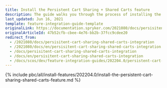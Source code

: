 ```yaml
---
title: Install the Persistent Cart Sharing + Shared Carts feature
description: The guide walks you through the process of installing the Shared Carts and Persistent Cart Sharing features in the project.
last_updated: Jun 16, 2021
template: feature-integration-guide-template
originalLink: https://documentation.spryker.com/2021080/docs/persisitent-cart-sharing-shared-carts-integration
originalArticleId: 47b52cfb-cbee-4e76-bb2b-37fcc9cdee20
redirect_from:
  - /2021080/docs/persisitent-cart-sharing-shared-carts-integration
  - /2021080/docs/en/persisitent-cart-sharing-shared-carts-integration
  - /docs/persisitent-cart-sharing-shared-carts-integration
  - /docs/en/persisitent-cart-sharing-shared-carts-integration
  - /docs/scos/dev/feature-integration-guides/202204.0/persistent-cart-sharing-shared-carts-feature-integration.html
---
```


{% include pbc/all/install-features/202204.0/install-the-persistent-cart-sharing-shared-carts-feature.md %} <!-- To edit, see /_includes/pbc/all/install-features/202204.0/install-the-persistent-cart-sharing-shared-carts-feature.md -->
